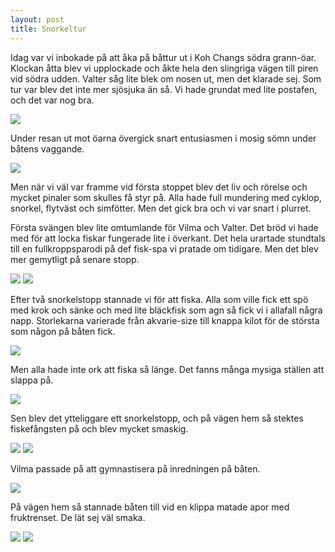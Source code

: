 ```yaml
---
layout: post
title: Snorkeltur
---
```


Idag var vi inbokade på att åka på båttur ut i Koh Changs södra grann-öar. Klockan åtta blev vi upplockade och åkte hela den slingriga vägen till piren vid södra udden. Valter såg lite blek om nosen ut, men det klarade sej. Som tur var blev det inte mer sjösjuka än så. Vi hade grundat med lite postafen, och det var nog bra.

<a href="/images/2012-01-17/IMG_0855.JPG"><img src="/images/2012-01-17/thumbnails/IMG_0855.JPG" /></a>

Under resan ut mot öarna övergick snart entusiasmen i mosig sömn under båtens vaggande.

<a href="/images/2012-01-17/IMG_0862.JPG"><img src="/images/2012-01-17/thumbnails/IMG_0862.JPG" /></a>

Men när vi väl var framme vid första stoppet blev det liv och rörelse och mycket pinaler som skulles få styr på. Alla hade full mundering med cyklop, snorkel, flytväst och simfötter. Men det gick bra och vi var snart i plurret.

Första svängen blev lite omtumlande för Vilma och Valter. Det bröd vi hade med för att locka fiskar fungerade lite i överkant. Det hela urartade stundtals till en fullkroppsparodi på def fisk-spa vi pratade om tidigare. Men det blev mer gemytligt på senare stopp.

<a href="/images/2012-01-17/IMG_0872.JPG"><img src="/images/2012-01-17/thumbnails/IMG_0872.JPG" /></a>
<a href="/images/2012-01-17/IMG_0873.JPG"><img src="/images/2012-01-17/thumbnails/IMG_0873.JPG" /></a>

Efter två snorkelstopp stannade vi för att fiska. Alla som ville fick ett spö med krok och sänke och med lite bläckfisk som agn så fick vi i allafall några napp. Storlekarna varierade från akvarie-size till knappa kilot för de största som någon på båten fick.

<a href="/images/2012-01-17/IMG_0879.JPG"><img src="/images/2012-01-17/thumbnails/IMG_0879.JPG" /></a>

Men alla hade inte ork att fiska så länge. Det fanns många mysiga ställen att slappa på.

<a href="/images/2012-01-17/IMG_0895.JPG"><img src="/images/2012-01-17/thumbnails/IMG_0895.JPG" /></a>

Sen blev det ytteliggare ett snorkelstopp, och på vägen hem så stektes fiskefångsten på och blev mycket smaskig.

<a href="/images/2012-01-17/IMG_0901.JPG"><img src="/images/2012-01-17/thumbnails/IMG_0901.JPG" /></a>
<a href="/images/2012-01-17/IMG_0913.JPG"><img src="/images/2012-01-17/thumbnails/IMG_0913.JPG" /></a>

Vilma passade på att gymnastisera på inredningen på båten.

<a href="/images/2012-01-17/IMG_0921.JPG"><img src="/images/2012-01-17/thumbnails/IMG_0921.JPG" /></a>

På vägen hem så stannade båten till vid en klippa matade apor med fruktrenset. De lät sej väl smaka.

<a href="/images/2012-01-17/IMG_0945.JPG"><img src="/images/2012-01-17/thumbnails/IMG_0945.JPG" /></a>
<a href="/images/2012-01-17/IMG_0948.JPG"><img src="/images/2012-01-17/thumbnails/IMG_0948.JPG" /></a>
